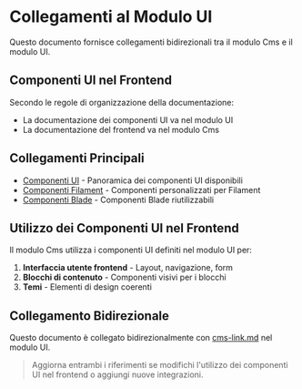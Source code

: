 # Collegamenti al Modulo UI

Questo documento fornisce collegamenti bidirezionali tra il modulo Cms e il modulo UI.

## Componenti UI nel Frontend

Secondo le regole di organizzazione della documentazione:
- La documentazione dei componenti UI va nel modulo UI
- La documentazione del frontend va nel modulo Cms

## Collegamenti Principali

- [Componenti UI](../../UI/docs/README.md) - Panoramica dei componenti UI disponibili
- [Componenti Filament](../../UI/docs/filament-components.md) - Componenti personalizzati per Filament
- [Componenti Blade](../../UI/docs/blade-components.md) - Componenti Blade riutilizzabili

## Utilizzo dei Componenti UI nel Frontend

Il modulo Cms utilizza i componenti UI definiti nel modulo UI per:

1. **Interfaccia utente frontend** - Layout, navigazione, form
2. **Blocchi di contenuto** - Componenti visivi per i blocchi
3. **Temi** - Elementi di design coerenti

## Collegamento Bidirezionale

Questo documento è collegato bidirezionalmente con [cms-link.md](../../UI/docs/cms-link.md) nel modulo UI.

> Aggiorna entrambi i riferimenti se modifichi l'utilizzo dei componenti UI nel frontend o aggiungi nuove integrazioni.
